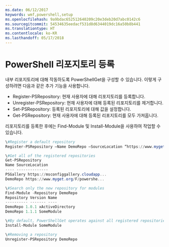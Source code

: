 ```yaml
---
ms.date: 06/12/2017
keywords: wmf,powershell,setup
ms.openlocfilehash: 9a9bdac652512640209c20e3deb20d7abc0142c6
ms.sourcegitcommit: 54534635eedacf531d8d6344019dc16a50b8b441
ms.translationtype: HT
ms.contentlocale: ko-KR
ms.lasthandoff: 05/17/2018
---
```

# <a name="register-a-powershell-repository"></a>PowerShell 리포지토리 등록
내부 리포지토리에 대해 작동하도록 PowerShellGet을 구성할 수 있습니다. 이렇게 구성하려면 다음과 같은 추가 기능을 사용합니다.
- Register-PSRepository: 현재 사용자에 대해 리포지토리를 등록합니다.
- Unregister-PSRepository: 현재 사용자에 대해 등록된 리포지토리를 제거합니다.
- Set-PSRepository: 등록된 리포지토리에 대해 값을 설정합니다.
- Get-PSRepository: 현재 사용자에 대해 등록된 리포지토리를 모두 가져옵니다.

리포지토리를 등록한 후에는 Find-Module 및 Install-Module을 사용하여 작업할 수 있습니다.

```powershell
\#Register a default repository
Register-PSRepository –Name DemoRepo –SourceLocation “https://www.myget.org/F/powershellgetdemo/api/v2” –PublishLocation “<https://www.myget.org/F/powershellgetdemo/api/v2>/package” –InstallationPolicy –Trusted

\#Get all of the registered repositories
Get-PSRepository
Name SourceLocation
---- --------------
PSGallery https://msconfiggallery.cloudapp...
DemoRepo https://www.myget.org/F/powershe...

\#Search only the new repository for modules
Find-Module -Repository DemoRepo
Repository Version Name
---------- ------- ----
DemoRepo 1.0.1 xActiveDirectory
DemoRepo 1.1.1 SomeModule

\#By default, PowerShellGet operates against all registered repositories when none is specified. In this example, the “SomeModule” module is installed from the DemoRepo.
Install-Module SomeModule

\#Removing a repository
Unregister-PSRepository DemoRepo
```
